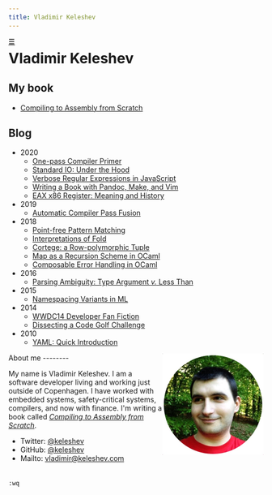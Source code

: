 ```yaml
---
title: Vladimir Keleshev
---
```


<style> #home { position: absolute; line-height: inherit; } </style>

<span id=home><a title=Home href=/>☰</a></span>

<h1>
Vladimir Keleshev
</h1>


<style>#home a { color: black; float: left; }</style>




My book
----------------

* [Compiling to Assembly from Scratch](/compiling-to-assembly-from-scratch-the-book)

Blog
----

* 2020
  * [One-pass Compiler Primer](/one-pass-compiler-primer)
  * [Standard IO: Under the Hood](/standard-io-under-the-hood)
  * [Verbose Regular Expressions in JavaScript](/verbose-regular-expressions-in-javascript)
  * [Writing a Book with Pandoc, Make, and Vim](/my-book-writing-setup)
  * [EAX x86 Register: Meaning and History](/eax-x86-register-meaning-and-history)
* 2019
  * [Automatic Compiler Pass Fusion](/automatic-compiler-pass-fusion)
* 2018
  * [Point-free Pattern Matching](/point-free-pattern-matching)
  * [Interpretations of Fold](/interpretations-of-fold)
  * [Cortege: a Row-polymorphic Tuple](cortege-a-row-polymorphic-tuple)
  * [Map as a Recursion Scheme in OCaml](/map-as-a-recursion-scheme-in-ocaml)
  * [Composable Error Handling in OCaml](/composable-error-handling-in-ocaml)
* 2016
  * [Parsing Ambiguity: Type Argument *v.* Less Than](/parsing-ambiguity-type-argument-v-less-than)
* 2015
  * [Namespacing Variants in ML](/namespacing-variants-in-ml)
* 2014
  * [WWDC14 Developer Fan Fiction](/wwdc14-developer-fan-fiction)
  * [Dissecting a Code Golf Challenge](/dissecting-a-code-golf-challenge)
* 2010
  * [YAML: Quick Introduction](/yaml-quick-introduction)


<!--

Talks
-----
* [Create Beautiful Command-line Interfaces with Python](http://youtu.be/pXhcPJK5cMc)


Boolean Algebra
---------------

In 2010 I made a series of videos about Boolean Algebra.

* [Intoroduction](/boolean-algebra-introduction)
* [Truth Tables](/boolean-algebra-truth-tables)
* [Karnaugh Maps](/boolean-algebra-karnaugh-maps)
* [DeMorgan’s Theorem](/boolean-algebra-demorgans-theorem)
* [Standard Forms](/boolean-algebra-standard-sop-pos-forms)

-->

<center><img src=./keleshev.jpg width=200 height=200 style=float:right /></center>
About me
--------

My name is Vladimir Keleshev.
I am a software developer living and working just outside of Copenhagen.
I have worked with embedded systems, safety-critical systems,
compilers, and now with finance.
I'm writing a book called *[Compiling to Assembly from Scratch](/compiling-to-assembly-from-scratch-the-book)*.

* Twitter: [@keleshev](http://twitter.com/keleshev)
* GitHub: [@keleshev](http://github.com/keleshev)
* Mailto: [vladimir@keleshev.com](mailto:vladimir@keleshev.com)

<!--* [Résumé](/about) -->


<code>
:wq
</code>
